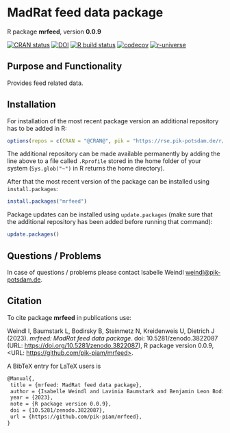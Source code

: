 # MadRat feed data package

R package **mrfeed**, version **0.0.9**

[![CRAN status](https://www.r-pkg.org/badges/version/mrfeed)](https://cran.r-project.org/package=mrfeed) [![DOI](https://zenodo.org/badge/DOI/10.5281/zenodo.3822087.svg)](https://doi.org/10.5281/zenodo.3822087) [![R build status](https://github.com/pik-piam/mrfeed/workflows/check/badge.svg)](https://github.com/pik-piam/mrfeed/actions) [![codecov](https://codecov.io/gh/pik-piam/mrfeed/branch/master/graph/badge.svg)](https://app.codecov.io/gh/pik-piam/mrfeed) [![r-universe](https://pik-piam.r-universe.dev/badges/mrfeed)](https://pik-piam.r-universe.dev/builds)

## Purpose and Functionality

Provides feed related data.


## Installation

For installation of the most recent package version an additional repository has to be added in R:

```r
options(repos = c(CRAN = "@CRAN@", pik = "https://rse.pik-potsdam.de/r/packages"))
```
The additional repository can be made available permanently by adding the line above to a file called `.Rprofile` stored in the home folder of your system (`Sys.glob("~")` in R returns the home directory).

After that the most recent version of the package can be installed using `install.packages`:

```r 
install.packages("mrfeed")
```

Package updates can be installed using `update.packages` (make sure that the additional repository has been added before running that command):

```r 
update.packages()
```

## Questions / Problems

In case of questions / problems please contact Isabelle Weindl <weindl@pik-potsdam.de>.

## Citation

To cite package **mrfeed** in publications use:

Weindl I, Baumstark L, Bodirsky B, Steinmetz N, Kreidenweis U, Dietrich J (2023). _mrfeed: MadRat feed data package_. doi: 10.5281/zenodo.3822087 (URL: https://doi.org/10.5281/zenodo.3822087), R package version 0.0.9, <URL: https://github.com/pik-piam/mrfeed>.

A BibTeX entry for LaTeX users is

 ```latex
@Manual{,
  title = {mrfeed: MadRat feed data package},
  author = {Isabelle Weindl and Lavinia Baumstark and Benjamin Leon Bodirsky and Nele Steinmetz and Ulrich Kreidenweis and Jan Philipp Dietrich},
  year = {2023},
  note = {R package version 0.0.9},
  doi = {10.5281/zenodo.3822087},
  url = {https://github.com/pik-piam/mrfeed},
}
```
